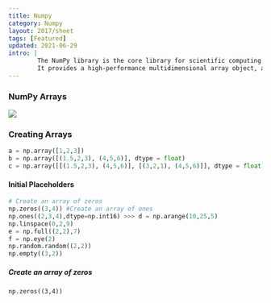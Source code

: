 ```yaml
---
title: Numpy
category: Numpy
layout: 2017/sheet
tags: [Featured]
updated: 2021-06-29
intro: | 
        The NumPy library is the core library for scientific computing in Python. 
        It provides a high-performance multidimensional array object, and tools for working with these arrays.
---
```



### NumPy Arrays

![](https://img-1253324855.cos.ap-chengdu.myqcloud.com/picgo/numpy.png)

### Creating Arrays
```python
a = np.array([1,2,3])
b = np.array([(1.5,2,3), (4,5,6)], dtype = float)
c = np.array([[(1.5,2,3), (4,5,6)], [(3,2,1), (4,5,6)]], dtype = float)
```

#### Initial Placeholders
```python
# Create an array of zeros
np.zeros((3,4)) #Create an array of ones
np.ones((2,3,4),dtype=np.int16) >>> d = np.arange(10,25,5)
np.linspace(0,2,9)
e = np.full((2,2),7)
f = np.eye(2)
np.random.random((2,2))
np.empty((3,2))
```
##### Create an array of zeros
    np.zeros((3,4))
